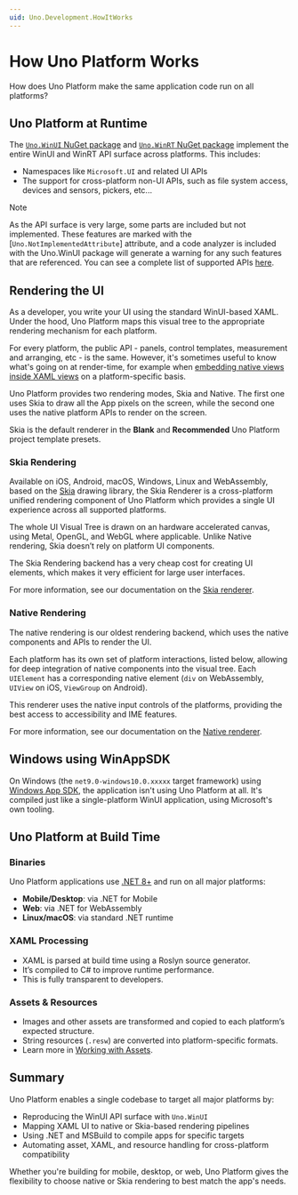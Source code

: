 ```yaml
---
uid: Uno.Development.HowItWorks
---
```


# How Uno Platform Works

How does Uno Platform make the same application code run on all platforms?

## Uno Platform at Runtime

The [`Uno.WinUI` NuGet package](https://www.nuget.org/packages/Uno.WinUI/) and [`Uno.WinRT` NuGet package](xref:uno.features.uno.winrt) implement the entire WinUI and WinRT API surface across platforms. This includes:

- Namespaces like `Microsoft.UI` and related UI APIs
- The support for cross-platform non-UI APIs, such as file system access, devices and sensors, pickers, etc...

> [!NOTE]
> As the API surface is very large, some parts are included but not implemented. These features are marked with the [`Uno.NotImplementedAttribute`] attribute, and a code analyzer is included with the Uno.WinUI package will generate a warning for any such features that are referenced. You can see a complete list of supported APIs [here](implemented-views.md).

## Rendering the UI

As a developer, you write your UI using the standard WinUI-based XAML. Under the hood, Uno Platform maps this visual tree to the appropriate rendering mechanism for each platform.

For every platform, the public API - panels, control templates, measurement and arranging, etc - is the same. However, it's sometimes useful to know what's going on at render-time, for example when [embedding native views inside XAML views](xref:Uno.Development.NativeViews) on a platform-specific basis.

Uno Platform provides two rendering modes, Skia and Native. The first one uses Skia to draw all the App pixels on the screen, while the second one uses the native platform APIs to render on the screen.

Skia is the default renderer in the **Blank** and **Recommended** Uno Platform project template presets.

### Skia Rendering

Available on iOS, Android, macOS, Windows, Linux and WebAssembly, based on the [Skia](https://skia.org) drawing library, the Skia Renderer is a cross-platform unified rendering component of Uno Platform which provides a single UI experience across all supported platforms.

The whole UI Visual Tree is drawn on an hardware accelerated canvas, using Metal, OpenGL, and WebGL where applicable. Unlike Native rendering, Skia doesn’t rely on platform UI components.

The Skia Rendering backend has a very cheap cost for creating UI elements, which makes it very efficient for large user interfaces.

For more information, see our documentation on the [Skia renderer](xref:uno.features.renderer.skia).

### Native Rendering

The native rendering is our oldest rendering backend, which uses the native components and APIs to render the UI.

Each platform has its own set of platform interactions, listed below, allowing for deep integration of native components into the visual tree. Each `UIElement` has a corresponding native element (`div` on WebAssembly, `UIView` on iOS, `ViewGroup` on Android).

This renderer uses the native input controls of the platforms, providing the best access to accessibility and IME features.

For more information, see our documentation on the [Native renderer](xref:uno.features.renderer.native).

## Windows using WinAppSDK

On Windows (the `net9.0-windows10.0.xxxxx` target framework) using [Windows App SDK](https://learn.microsoft.com/en-us/windows/apps/windows-app-sdk/), the application isn't using Uno Platform at all. It's compiled just like a single-platform WinUI application, using Microsoft's own tooling.

## Uno Platform at Build Time

### Binaries

Uno Platform applications use [.NET 8+](https://learn.microsoft.com/dotnet/core/introduction) and run on all major platforms:

- **Mobile/Desktop**: via .NET for Mobile
- **Web**: via .NET for WebAssembly
- **Linux/macOS**: via standard .NET runtime

### XAML Processing

- XAML is parsed at build time using a Roslyn source generator.
- It’s compiled to C# to improve runtime performance.
- This is fully transparent to developers.

### Assets & Resources

- Images and other assets are transformed and copied to each platform’s expected structure.
- String resources (`.resw`) are converted into platform-specific formats.
- Learn more in [Working with Assets](xref:Uno.Features.Assets).

## Summary

Uno Platform enables a single codebase to target all major platforms by:

- Reproducing the WinUI API surface with `Uno.WinUI`
- Mapping XAML UI to native or Skia-based rendering pipelines
- Using .NET and MSBuild to compile apps for specific targets
- Automating asset, XAML, and resource handling for cross-platform compatibility

Whether you're building for mobile, desktop, or web, Uno Platform gives the flexibility to choose native or Skia rendering to best match the app's needs.
